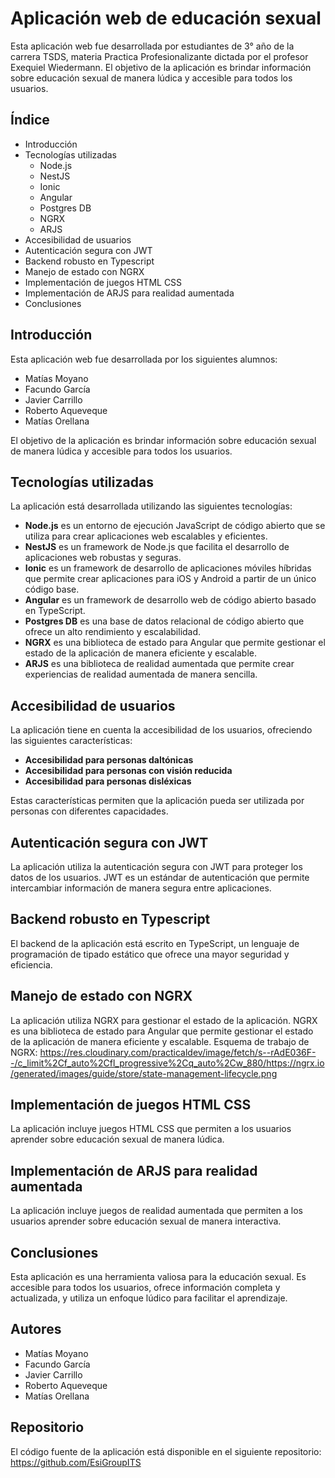 # Aplicación web de educación sexual

Esta aplicación web fue desarrollada por estudiantes de 3° año de la carrera TSDS, materia Practica Profesionalizante dictada por el profesor Exequiel Wiedermann. El objetivo de la aplicación es brindar información sobre educación sexual de manera lúdica y accesible para todos los usuarios.

## Índice

* Introducción
* Tecnologías utilizadas
    * Node.js
    * NestJS
    * Ionic
    * Angular
    * Postgres DB
    * NGRX
    * ARJS
* Accesibilidad de usuarios
* Autenticación segura con JWT
* Backend robusto en Typescript
* Manejo de estado con NGRX
* Implementación de juegos HTML CSS
* Implementación de ARJS para realidad aumentada
* Conclusiones

## Introducción

Esta aplicación web fue desarrollada por los siguientes alumnos:

* Matías Moyano
* Facundo García
* Javier Carrillo
* Roberto Aqueveque
* Matías Orellana

El objetivo de la aplicación es brindar información sobre educación sexual de manera lúdica y accesible para todos los usuarios.

## Tecnologías utilizadas

La aplicación está desarrollada utilizando las siguientes tecnologías:

* **Node.js** es un entorno de ejecución JavaScript de código abierto que se utiliza para crear aplicaciones web escalables y eficientes.
* **NestJS** es un framework de Node.js que facilita el desarrollo de aplicaciones web robustas y seguras.
* **Ionic** es un framework de desarrollo de aplicaciones móviles híbridas que permite crear aplicaciones para iOS y Android a partir de un único código base.
* **Angular** es un framework de desarrollo web de código abierto basado en TypeScript.
* **Postgres DB** es una base de datos relacional de código abierto que ofrece un alto rendimiento y escalabilidad.
* **NGRX** es una biblioteca de estado para Angular que permite gestionar el estado de la aplicación de manera eficiente y escalable.
* **ARJS** es una biblioteca de realidad aumentada que permite crear experiencias de realidad aumentada de manera sencilla.

## Accesibilidad de usuarios

La aplicación tiene en cuenta la accesibilidad de los usuarios, ofreciendo las siguientes características:

* **Accesibilidad para personas daltónicas**
* **Accesibilidad para personas con visión reducida**
* **Accesibilidad para personas disléxicas**

Estas características permiten que la aplicación pueda ser utilizada por personas con diferentes capacidades.

## Autenticación segura con JWT

La aplicación utiliza la autenticación segura con JWT para proteger los datos de los usuarios. JWT es un estándar de autenticación que permite intercambiar información de manera segura entre aplicaciones.

## Backend robusto en Typescript

El backend de la aplicación está escrito en TypeScript, un lenguaje de programación de tipado estático que ofrece una mayor seguridad y eficiencia.

## Manejo de estado con NGRX

La aplicación utiliza NGRX para gestionar el estado de la aplicación. NGRX es una biblioteca de estado para Angular que permite gestionar el estado de la aplicación de manera eficiente y escalable.
Esquema de trabajo de NGRX:
https://res.cloudinary.com/practicaldev/image/fetch/s--rAdE036F--/c_limit%2Cf_auto%2Cfl_progressive%2Cq_auto%2Cw_880/https://ngrx.io/generated/images/guide/store/state-management-lifecycle.png

## Implementación de juegos HTML CSS

La aplicación incluye juegos HTML CSS que permiten a los usuarios aprender sobre educación sexual de manera lúdica.

## Implementación de ARJS para realidad aumentada

La aplicación incluye juegos de realidad aumentada que permiten a los usuarios aprender sobre educación sexual de manera interactiva.

## Conclusiones

Esta aplicación es una herramienta valiosa para la educación sexual. Es accesible para todos los usuarios, ofrece información completa y actualizada, y utiliza un enfoque lúdico para facilitar el aprendizaje.

## Autores

* Matías Moyano
* Facundo García
* Javier Carrillo
* Roberto Aqueveque
* Matías Orellana

## Repositorio

El código fuente de la aplicación está disponible en el siguiente repositorio: https://github.com/EsiGroupITS


